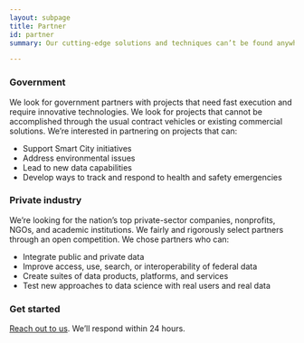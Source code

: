 ```yaml
---
layout: subpage
title: Partner
id: partner
summary: Our cutting-edge solutions and techniques can’t be found anywhere else

---
```


### Government

We look for government partners with projects that need fast execution and require innovative technologies. We look for projects that cannot be accomplished through the usual contract vehicles or existing commercial solutions. We’re interested in partnering on projects that can:

- Support Smart City initiatives
- Address environmental issues
- Lead to new data capabilities
- Develop ways to track and respond to health and safety emergencies

### Private industry

We’re looking for the nation’s top private-sector companies, nonprofits, NGOs, and academic institutions. We fairly and rigorously select partners through an open competition. We chose partners who can: 

- Integrate public and private data
- Improve access, use, search, or interoperability of federal data
- Create suites of data products, platforms, and services
- Test new approaches to data science with real users and real data

### Get started

<a href="mailto:businessopportunities@ntis.gov">Reach out to us</a>. We’ll respond within 24 hours.
